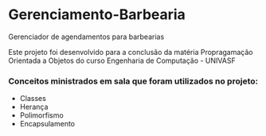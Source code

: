# Gerenciamento-Barbearia
Gerenciador de agendamentos para barbearias

Este projeto foi desenvolvido para a conclusão da matéria Propragamação Orientada a Objetos do curso Engenharia de Computação - UNIVASF
### Conceitos ministrados em sala que foram utilizados no projeto:
- Classes
- Herança
- Polimorfismo
- Encapsulamento
